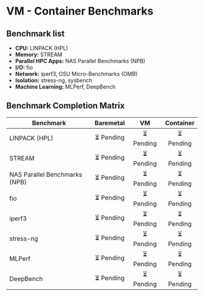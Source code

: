 # VM - Container Benchmarks
## Benchmark list 

- **CPU:** LINPACK (HPL)
- **Memory:** STREAM
- **Parallel HPC Apps:** NAS Parallel Benchmarks (NPB)
- **I/O:** fio
- **Network:** iperf3, OSU Micro-Benchmarks (OMB)
- **Isolation:** stress-ng, sysbench
- **Machine Learning:** MLPerf, DeepBench

## Benchmark Completion Matrix

| Benchmark                     | Baremetal | VM | Container |
|--------------------------------|:----------:|:--:|:----------:|
| LINPACK (HPL)                  | ⏳ Pending | ⏳ Pending | ⏳ Pending |
| STREAM                         | ⏳ Pending | ⏳ Pending | ⏳ Pending |
| NAS Parallel Benchmarks (NPB)  | ⏳ Pending | ⏳ Pending | ⏳ Pending |
| fio                            | ⏳ Pending | ⏳ Pending | ⏳ Pending |
| iperf3                         | ⏳ Pending | ⏳ Pending | ⏳ Pending |
| stress-ng                      | ⏳ Pending | ⏳ Pending | ⏳ Pending |
| MLPerf                         | ⏳ Pending | ⏳ Pending | ⏳ Pending |
| DeepBench                      | ⏳ Pending | ⏳ Pending | ⏳ Pending |

